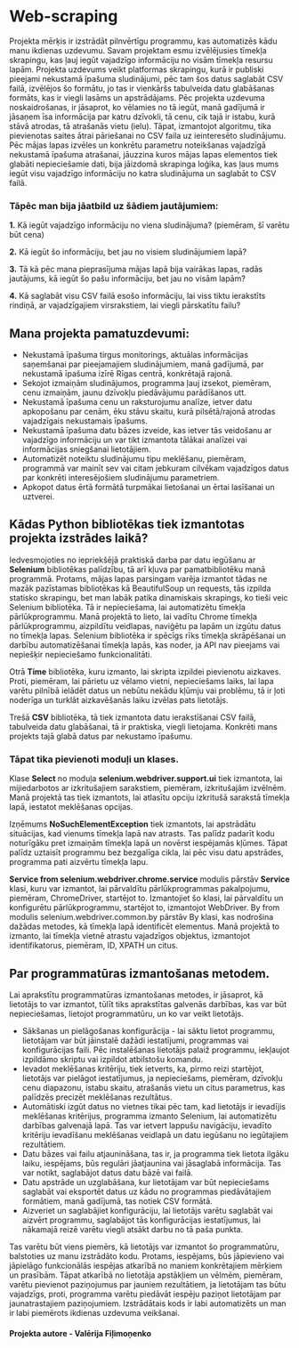 # Web-scraping
Projekta mērķis ir izstrādāt pilnvērtīgu programmu, kas automatizēs kādu manu ikdienas uzdevumu. Savam projektam esmu izvēlējusies tīmekļa skrapingu, kas ļauj iegūt vajadzīgo informāciju no visām tīmekļa resursu lapām. Projekta uzdevums veikt platformas skrapingu, kurā ir publiski pieejami nekustamā īpašuma sludinājumi, pēc tam šos datus saglabāt CSV failā, izvēlējos šo formātu, jo tas ir vienkāršs tabulveida datu glabāšanas formāts, kas ir viegli lasāms un apstrādājams. Pēc projekta uzdevuma noskaidrošanas, ir jāsaprot, ko vēlamies no tā iegūt, manā gadījumā ir jāsaņem īsa informācija par katru dzīvokli, tā cenu, cik tajā ir istabu, kurā stāvā atrodas, tā atrašanās vietu (ielu). Tāpat, izmantojot algoritmu, tika pievienotas saites ātrai pāriešanai no CSV faila uz ieinteresēto sludinājumu. Pēc mājas lapas izvēles un konkrētu parametru noteikšanas vajadzīgā nekustamā īpašuma atrašanai, jāuzzina kuros mājas lapas elementos tiek glabāti nepieciešamie dati, bija jāizdomā skrapinga loģika, kas ļaus mums iegūt visu vajadzīgo informāciju no katra sludinājuma un saglabāt to CSV failā. 
### Tāpēc man bija jāatbild uz šādiem jautājumiem:
**1.** Kā iegūt vajadzīgo informāciju no viena sludinājuma? (piemēram, šī varētu būt cena)

**2.** Kā iegūt šo informāciju, bet jau no visiem sludinājumiem lapā?

**3.** Tā kā pēc mana pieprasījuma mājas lapā bija vairākas lapas, radās jautājums, kā iegūt šo pašu informāciju, bet jau no visām lapām?

**4.** Kā saglabāt visu CSV failā esošo informāciju, lai viss tiktu ierakstīts rindiņā, ar vajadzīgajiem virsrakstiem, lai viegli pārskatītu failu?
## Mana projekta pamatuzdevumi:
* Nekustamā īpašuma tirgus monitorings, aktuālas informācijas saņemšanai par pieejamajiem sludinājumiem, manā gadījumā, par nekustamā īpašuma izīrē Rīgas centrā, konkrētajā rajonā.
* Sekojot izmaiņām sludinājumos, programma ļauj izsekot, piemēram, cenu izmaiņām, jaunu dzīvokļu piedāvājumu parādīšanos utt.
* Nekustamā īpašuma cenu un raksturojumu analīze, ietver datu apkopošanu par cenām, ēku stāvu skaitu, kurā pilsētā/rajonā atrodas vajadzīgais nekustamais īpašums.
* Nekustamā īpašuma datu bāzes izveide, kas ietver tās veidošanu ar vajadzīgo informāciju un var tikt izmantota tālākai analīzei vai informācijas sniegšanai lietotājiem.
* Automatizēt noteiktu sludinājumu tipu meklēšanu, piemēram, programmā var mainīt sev vai citam jebkuram cilvēkam vajadzīgos datus par konkrēti interesējošiem sludinājumu parametriem.
* Apkopot datus ērtā formātā turpmākai lietošanai un ērtai lasīšanai un uztverei.
## Kādas Python bibliotēkas tiek izmantotas projekta izstrādes laikā?
Iedvesmojoties no iepriekšējā praktiskā darba par datu iegūšanu ar **Selenium** bibliotēkas palīdzību, tā arī kļuva par pamatbibliotēku manā programmā. Protams, mājas lapas parsingam varēja izmantot tādas ne mazāk pazīstamas bibliotēkas kā BeautifulSoup un requests, tās izpilda statisko skrapingu, bet man labāk patika dinamiskais skrapings, ko tieši veic Selenium bibliotēka.
Tā ir nepieciešama, lai automatizētu tīmekļa pārlūkprogrammu. Manā projektā to lieto, lai vadītu Chrome tīmekļa pārlūkprogrammu, aizpildītu veidlapas, naviģētu pa lapām un izgūtu datus no tīmekļa lapas. Selenium bibliotēka ir spēcīgs rīks tīmekļa skrāpēšanai un darbību automatizēšanai tīmekļa lapās, kas noder, ja API nav pieejams vai nepiešķir nepieciešamo funkcionalitāti.

Otrā **Time** bibliotēka, kuru izmanto, lai skripta izpildei pievienotu aizkaves. Proti, piemēram, lai pārietu uz vēlamo vietni, nepieciešams laiks, lai lapa varētu pilnībā ielādēt datus un nebūtu nekādu kļūmju vai problēmu, tā ir ļoti noderīga un turklāt aizkavēšanās laiku izvēlas pats lietotājs.

Trešā **CSV** bibliotēka, tā tiek izmantota datu ierakstīšanai CSV failā, tabulveida datu glabāšanai, tā ir praktiska, viegli lietojama. Konkrēti mans projekts tajā glabā datus par nekustamo īpašumu.
### Tāpat tika pievienoti moduļi un klases.
Klase **Select** no moduļa **selenium.webdriver.support.ui** tiek izmantota, lai mijiedarbotos ar izkritušajiem sarakstiem, piemēram, izkritušajām izvēlnēm. Manā projektā tas tiek izmantots, lai atlasītu opciju izkritušā sarakstā tīmekļa lapā, iestatot meklēšanas opcijas.

Izņēmums **NoSuchElementException** tiek izmantots, lai apstrādātu situācijas, kad vienums tīmekļa lapā nav atrasts. Tas palīdz padarīt kodu noturīgāku pret izmaiņām tīmekļa lapā un novērst iespējamās kļūmes. Tāpat palīdz uztaisīt programmu bez bezgalīga cikla, lai pēc visu datu apstrādes, programma pati aizvērtu tīmekļa lapu. 

**Service from selenium.webdriver.chrome.service** modulis pārstāv **Service** klasi, kuru var izmantot, lai pārvaldītu pārlūkprogrammas pakalpojumu, piemēram, ChromeDriver, startējot to. Izmantojiet šo klasi, lai pārvaldītu un konfigurētu pārlūkprogrammu, startējot to, izmantojot WebDriver. By from modulis selenium.webdriver.common.by pārstāv By klasi, kas nodrošina dažādas metodes, kā tīmekļa lapā identificēt elementus. Manā projektā to izmanto, lai tīmekļa vietnē atrastu vajadzīgos objektus, izmantojot identifikatorus, piemēram, ID, XPATH un citus.
##  Par programmatūras izmantošanas metodem.
Lai aprakstītu programmatūras izmantošanas metodes, ir jāsaprot, kā lietotājs to var izmantot, tūlīt tiks aprakstītas galvenās darbības, kas var būt nepieciešamas, lietojot programmatūru, un ko var veikt lietotājs.
* Sākšanas un pielāgošanas konfigurācija - lai sāktu lietot programmu, lietotājam var būt jāinstalē dažādi iestatījumi, programmas vai konfigurācijas faili. Pēc instalēšanas lietotājs palaiž programmu, iekļaujot izpildāmo skriptu vai izpildot atbilstošu komandu.
* Ievadot meklēšanas kritēriju, tiek ietverts, ka, pirmo reizi startējot, lietotājs var pielāgot iestatījumus, ja nepieciešams, piemēram, dzīvokļu cenu diapazonu, istabu skaitu, atrašanās vietu un citus parametrus, kas palīdzēs precizēt meklēšanas rezultātus.
* Automātiski izgūt datus no vietnes tikai pēc tam, kad lietotājs ir ievadījis meklēšanas kritērijus, programma izmanto Selenium, lai automatizētu darbības galvenajā lapā. Tas var ietvert lappušu navigāciju, ievadīto kritēriju ievadīšanu meklēšanas veidlapā un datu iegūšanu no iegūtajiem rezultātiem.
* Datu bāzes vai failu atjaunināšana, tas ir, ja programma tiek lietota ilgāku laiku, iespējams, būs regulāri jāatjaunina vai jāsaglabā informācija. Tas var notikt, saglabājot datus datu bāzē vai failā.
* Datu apstrāde un uzglabāšana, kur lietotājam var būt nepieciešams saglabāt vai eksportēt datus uz kādu no programmas piedāvātajiem formātiem, manā gadījumā, tas notiek CSV formātā.
* Aizveriet un saglabājiet konfigurāciju, lai lietotājs varētu saglabāt vai aizvērt programmu, saglabājot tās konfigurācijas iestatījumus, lai nākamajā reizē varētu viegli atsākt darbu no tā paša punkta.

Tas varētu būt viens piemērs, kā lietotājs var izmantot šo programmatūru, balstoties uz manu izstrādāto kodu. Protams, iespējams, būs jāpievieno vai jāpielāgo funkcionālās iespējas atkarībā no maniem konkrētajiem mērķiem un prasībām. Tāpat atkarībā no lietotāja apstākļiem un vēlmēm, piemēram, varētu pievienot paziņojumus par jauniem rezultātiem, ja lietotājam tas būtu vajadzīgs, proti, programma varētu piedāvāt iespēju paziņot lietotājam par jaunatrastajiem paziņojumiem. Izstrādātais kods ir labi automatizēts un man ir labi piemērots ikdienas uzdevuma veikšanai.

#### Projekta autore - Valērija Fiļimoņenko
